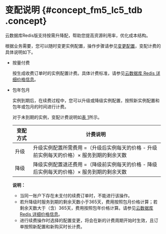# 变配说明 {#concept_fm5_lc5_tdb .concept}

云数据库Redis版支持按需升降配，帮助您提高资源利用率，优化成本结构。

根据业务需要，您可以随时变更实例配置，操作步骤请参见[变更配置](../../../../cn.zh-CN/用户指南/管理实例/变更配置.md#)，变配计费的具体说明如下。

-   按量付费

    按生成收费订单时的实例配置计费。具体计费标准，请参见[云数据库 Redis 详细价格信息](https://help.aliyun.com/document_detail/26353.html)。

-   包年包月

    实例到期后，在续费过程中，您可以升级或降级实例配置，按照新实例配置和包年或包月的时间进行计费。

    对于未到期的实例，变配计费说明如[表 1](#table_itr_jfg_ffb)所示。

    |变配方式|计费说明|
    |----|----|
    |升级|升级实例配置所需费用 =（升级后实例每天的价格 - 升级前实例每天的价格）× 服务到期的剩余天数|
    |降级|降级实例配置退还费用 =（降级前实例每天的价格 - 降级后实例每天的价格）× 服务到期的剩余天数|

    **说明：** 

    -   当同一账户下存在未支付的续费订单时，不能进行该操作。
    -   若升降级时服务到期的剩余天数小于365天，费用按照包月价格计算；若剩余天数大于（含）365天，费用按照包年价格计算。请参见[云数据库 Redis 详细价格信息](https://www.aliyun.com/price/product?spm=a2c4g.11186623.2.7.3d883999Votvto#/kvstore/detail)。
    -   进行续费操作时选择的配置变更，将会在新的计费周期开始时生效，且订单按照新配置和新购买时长计费。

